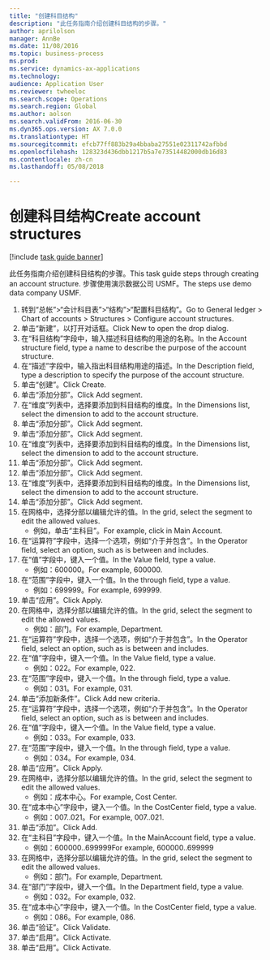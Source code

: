 ```yaml
--- 
title: "创建科目结构"
description: "此任务指南介绍创建科目结构的步骤。"
author: aprilolson
manager: AnnBe
ms.date: 11/08/2016
ms.topic: business-process
ms.prod: 
ms.service: dynamics-ax-applications
ms.technology: 
audience: Application User
ms.reviewer: twheeloc
ms.search.scope: Operations
ms.search.region: Global
ms.author: aolson
ms.search.validFrom: 2016-06-30
ms.dyn365.ops.version: AX 7.0.0
ms.translationtype: HT
ms.sourcegitcommit: efcb77ff883b29a4bbaba27551e02311742afbbd
ms.openlocfilehash: 128323d436dbb1217b5a7e73514482000db16d83
ms.contentlocale: zh-cn
ms.lasthandoff: 05/08/2018

---
```

# <a name="create-account-structures"></a><span data-ttu-id="f8310-103">创建科目结构</span><span class="sxs-lookup"><span data-stu-id="f8310-103">Create account structures</span></span>

[!include [task guide banner](../../includes/task-guide-banner.md)]

<span data-ttu-id="f8310-104">此任务指南介绍创建科目结构的步骤。</span><span class="sxs-lookup"><span data-stu-id="f8310-104">This task guide steps through creating an account structure.</span></span> <span data-ttu-id="f8310-105">步骤使用演示数据公司 USMF。</span><span class="sxs-lookup"><span data-stu-id="f8310-105">The steps use demo data company USMF.</span></span>

1. <span data-ttu-id="f8310-106">转到“总帐”>“会计科目表”>“结构”>“配置科目结构”。</span><span class="sxs-lookup"><span data-stu-id="f8310-106">Go to General ledger > Chart of accounts > Structures > Configure account structures.</span></span>
2. <span data-ttu-id="f8310-107">单击“新建”，以打开对话框。</span><span class="sxs-lookup"><span data-stu-id="f8310-107">Click New to open the drop dialog.</span></span>
3. <span data-ttu-id="f8310-108">在“科目结构”字段中，输入描述科目结构的用途的名称。</span><span class="sxs-lookup"><span data-stu-id="f8310-108">In the Account structure field, type a name to describe the purpose of the account structure.</span></span>
4. <span data-ttu-id="f8310-109">在“描述”字段中，输入指出科目结构用途的描述。</span><span class="sxs-lookup"><span data-stu-id="f8310-109">In the Description field, type a description to specify the purpose of the account structure.</span></span>
5. <span data-ttu-id="f8310-110">单击“创建”。</span><span class="sxs-lookup"><span data-stu-id="f8310-110">Click Create.</span></span>
6. <span data-ttu-id="f8310-111">单击“添加分部”。</span><span class="sxs-lookup"><span data-stu-id="f8310-111">Click Add segment.</span></span>
7. <span data-ttu-id="f8310-112">在“维度”列表中，选择要添加到科目结构的维度。</span><span class="sxs-lookup"><span data-stu-id="f8310-112">In the Dimensions list, select the dimension to add to the account structure.</span></span>
8. <span data-ttu-id="f8310-113">单击“添加分部”。</span><span class="sxs-lookup"><span data-stu-id="f8310-113">Click Add segment.</span></span>
9. <span data-ttu-id="f8310-114">单击“添加分部”。</span><span class="sxs-lookup"><span data-stu-id="f8310-114">Click Add segment.</span></span>
10. <span data-ttu-id="f8310-115">在“维度”列表中，选择要添加到科目结构的维度。</span><span class="sxs-lookup"><span data-stu-id="f8310-115">In the Dimensions list, select the dimension to add to the account structure.</span></span>
11. <span data-ttu-id="f8310-116">单击“添加分部”。</span><span class="sxs-lookup"><span data-stu-id="f8310-116">Click Add segment.</span></span>
12. <span data-ttu-id="f8310-117">单击“添加分部”。</span><span class="sxs-lookup"><span data-stu-id="f8310-117">Click Add segment.</span></span>
13. <span data-ttu-id="f8310-118">在“维度”列表中，选择要添加到科目结构的维度。</span><span class="sxs-lookup"><span data-stu-id="f8310-118">In the Dimensions list, select the dimension to add to the account structure.</span></span>
14. <span data-ttu-id="f8310-119">单击“添加分部”。</span><span class="sxs-lookup"><span data-stu-id="f8310-119">Click Add segment.</span></span>
15. <span data-ttu-id="f8310-120">在网格中，选择分部以编辑允许的值。</span><span class="sxs-lookup"><span data-stu-id="f8310-120">In the grid, select the segment to edit the allowed values.</span></span>
    * <span data-ttu-id="f8310-121">例如，单击“主科目”。</span><span class="sxs-lookup"><span data-stu-id="f8310-121">For example, click in Main Account.</span></span>  
16. <span data-ttu-id="f8310-122">在“运算符”字段中，选择一个选项，例如“介于并包含”。</span><span class="sxs-lookup"><span data-stu-id="f8310-122">In the Operator field, select an option, such as is between and includes.</span></span>
17. <span data-ttu-id="f8310-123">在“值”字段中，键入一个值。</span><span class="sxs-lookup"><span data-stu-id="f8310-123">In the Value field, type a value.</span></span>
    * <span data-ttu-id="f8310-124">例如：600000。</span><span class="sxs-lookup"><span data-stu-id="f8310-124">For example, 600000.</span></span>  
18. <span data-ttu-id="f8310-125">在“范围”字段中，键入一个值。</span><span class="sxs-lookup"><span data-stu-id="f8310-125">In the through field, type a value.</span></span>
    * <span data-ttu-id="f8310-126">例如：699999。</span><span class="sxs-lookup"><span data-stu-id="f8310-126">For example, 699999.</span></span>  
19. <span data-ttu-id="f8310-127">单击“应用”。</span><span class="sxs-lookup"><span data-stu-id="f8310-127">Click Apply.</span></span>
20. <span data-ttu-id="f8310-128">在网格中，选择分部以编辑允许的值。</span><span class="sxs-lookup"><span data-stu-id="f8310-128">In the grid, select the segment to edit the allowed values.</span></span>
    * <span data-ttu-id="f8310-129">例如：部门。</span><span class="sxs-lookup"><span data-stu-id="f8310-129">For example, Department.</span></span>  
21. <span data-ttu-id="f8310-130">在“运算符”字段中，选择一个选项，例如“介于并包含”。</span><span class="sxs-lookup"><span data-stu-id="f8310-130">In the Operator field, select an option, such as is between and includes.</span></span>
22. <span data-ttu-id="f8310-131">在“值”字段中，键入一个值。</span><span class="sxs-lookup"><span data-stu-id="f8310-131">In the Value field, type a value.</span></span>
    * <span data-ttu-id="f8310-132">例如：022。</span><span class="sxs-lookup"><span data-stu-id="f8310-132">For example, 022.</span></span>  
23. <span data-ttu-id="f8310-133">在“范围”字段中，键入一个值。</span><span class="sxs-lookup"><span data-stu-id="f8310-133">In the through field, type a value.</span></span>
    * <span data-ttu-id="f8310-134">例如：031。</span><span class="sxs-lookup"><span data-stu-id="f8310-134">For example, 031.</span></span>  
24. <span data-ttu-id="f8310-135">单击“添加新条件”。</span><span class="sxs-lookup"><span data-stu-id="f8310-135">Click Add new criteria.</span></span>
25. <span data-ttu-id="f8310-136">在“运算符”字段中，选择一个选项，例如“介于并包含”。</span><span class="sxs-lookup"><span data-stu-id="f8310-136">In the Operator field, select an option, such as is between and includes.</span></span>
26. <span data-ttu-id="f8310-137">在“值”字段中，键入一个值。</span><span class="sxs-lookup"><span data-stu-id="f8310-137">In the Value field, type a value.</span></span>
    * <span data-ttu-id="f8310-138">例如：033。</span><span class="sxs-lookup"><span data-stu-id="f8310-138">For example, 033.</span></span>  
27. <span data-ttu-id="f8310-139">在“范围”字段中，键入一个值。</span><span class="sxs-lookup"><span data-stu-id="f8310-139">In the through field, type a value.</span></span>
    * <span data-ttu-id="f8310-140">例如：034。</span><span class="sxs-lookup"><span data-stu-id="f8310-140">For example, 034.</span></span>  
28. <span data-ttu-id="f8310-141">单击“应用”。</span><span class="sxs-lookup"><span data-stu-id="f8310-141">Click Apply.</span></span>
29. <span data-ttu-id="f8310-142">在网格中，选择分部以编辑允许的值。</span><span class="sxs-lookup"><span data-stu-id="f8310-142">In the grid, select the segment to edit the allowed values.</span></span>
    * <span data-ttu-id="f8310-143">例如：成本中心。</span><span class="sxs-lookup"><span data-stu-id="f8310-143">For example, Cost Center.</span></span>  
30. <span data-ttu-id="f8310-144">在“成本中心”字段中，键入一个值。</span><span class="sxs-lookup"><span data-stu-id="f8310-144">In the CostCenter field, type a value.</span></span>
    * <span data-ttu-id="f8310-145">例如：007..021。</span><span class="sxs-lookup"><span data-stu-id="f8310-145">For example, 007..021.</span></span>  
31. <span data-ttu-id="f8310-146">单击“添加”。</span><span class="sxs-lookup"><span data-stu-id="f8310-146">Click Add.</span></span>
32. <span data-ttu-id="f8310-147">在“主科目”字段中，键入一个值。</span><span class="sxs-lookup"><span data-stu-id="f8310-147">In the MainAccount field, type a value.</span></span>
    * <span data-ttu-id="f8310-148">例如：600000..699999</span><span class="sxs-lookup"><span data-stu-id="f8310-148">For example, 600000..699999</span></span>  
33. <span data-ttu-id="f8310-149">在网格中，选择分部以编辑允许的值。</span><span class="sxs-lookup"><span data-stu-id="f8310-149">In the grid, select the segment to edit the allowed values.</span></span>
    * <span data-ttu-id="f8310-150">例如：部门。</span><span class="sxs-lookup"><span data-stu-id="f8310-150">For example, Department.</span></span>  
34. <span data-ttu-id="f8310-151">在“部门”字段中，键入一个值。</span><span class="sxs-lookup"><span data-stu-id="f8310-151">In the Department field, type a value.</span></span>
    * <span data-ttu-id="f8310-152">例如：032。</span><span class="sxs-lookup"><span data-stu-id="f8310-152">For example, 032.</span></span>  
35. <span data-ttu-id="f8310-153">在“成本中心”字段中，键入一个值。</span><span class="sxs-lookup"><span data-stu-id="f8310-153">In the CostCenter field, type a value.</span></span>
    * <span data-ttu-id="f8310-154">例如：086。</span><span class="sxs-lookup"><span data-stu-id="f8310-154">For example, 086.</span></span>  
36. <span data-ttu-id="f8310-155">单击“验证”。</span><span class="sxs-lookup"><span data-stu-id="f8310-155">Click Validate.</span></span>
37. <span data-ttu-id="f8310-156">单击“启用”。</span><span class="sxs-lookup"><span data-stu-id="f8310-156">Click Activate.</span></span>
38. <span data-ttu-id="f8310-157">单击“启用”。</span><span class="sxs-lookup"><span data-stu-id="f8310-157">Click Activate.</span></span>


